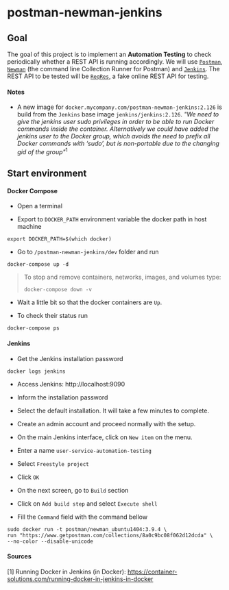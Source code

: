 # postman-newman-jenkins

## Goal

The goal of this project is to implement an **Automation Testing** to check periodically whether a REST API is running accordingly. We will use [`Postman`](https://www.getpostman.com), [`Newman`](https://github.com/postmanlabs/newman) (the command line Collection Runner for Postman) and [`Jenkins`](https://jenkins.io). The REST API to be tested will be [`ReqRes`](https://reqres.in), a fake online REST API for testing. 

#### Notes

- A new image for `docker.mycompany.com/postman-newman-jenkins:2.126` is build from the `Jenkins` base image `jenkins/jenkins:2.126`. _"We need to give the jenkins user sudo privileges in order to be able to run Docker commands inside the container. Alternatively we could have added the jenkins user to the Docker group, which avoids the need to prefix all Docker commands with ‘sudo’, but is non-portable due to the changing gid of the group"_<sup>1</sup>

## Start environment

#### Docker Compose

- Open a terminal

- Export to `DOCKER_PATH` environment variable the docker path in host machine
```
export DOCKER_PATH=$(which docker)
```

- Go to `/postman-newman-jenkins/dev` folder and  run
```
docker-compose up -d
```
> To stop and remove containers, networks, images, and volumes type:
> ```
> docker-compose down -v
> ```

- Wait a little bit so that the docker containers are `Up`.

- To check their status run
```
docker-compose ps
```

#### Jenkins

- Get the Jenkins installation password
```
docker logs jenkins
```

- Access Jenkins: http://localhost:9090

- Inform the installation password

- Select the default installation. It will take a few minutes to complete.

- Create an admin account and proceed normally with the setup.

- On the main Jenkins interface, click on `New item` on the menu.

- Enter a name `user-service-automation-testing`

- Select `Freestyle project`

- Click `OK`

- On the next screen, go to `Build` section

- Click on `Add build step` and select `Execute shell`

- Fill the `Command` field with the command bellow
```
sudo docker run -t postman/newman_ubuntu1404:3.9.4 \
run "https://www.getpostman.com/collections/8a0c9bc08f062d12dcda" \
--no-color --disable-unicode
```

#### Sources

[1] Running Docker in Jenkins (in Docker): https://container-solutions.com/running-docker-in-jenkins-in-docker